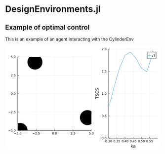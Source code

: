 # DesignEnvironments.jl

## Example of optimal control
<p>This is an example of an agent interacting with the CylinderEnv</p>

<p align="center">
<img src="https://github.com/AmirkulovaLab/DesignEnvironments.jl/blob/main/images/anim.gif" width="600">
</p>
